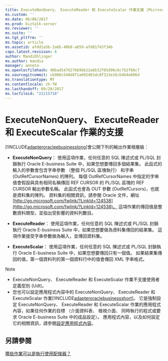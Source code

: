 ```yaml
---
title: ExecuteNonQuery、 ExecuteReader 和 ExecuteScalar 作業支援 |Microsoft 文件
ms.custom: ''
ms.date: 06/08/2017
ms.prod: biztalk-server
ms.reviewer: ''
ms.suite: ''
ms.tgt_pltfrm: ''
ms.topic: article
ms.assetid: afdd1a5b-2a6b-48b8-a659-afd81f43f34b
caps.latest.revision: 8
author: MandiOhlinger
ms.author: mandia
manager: anneta
ms.openlocfilehash: 40bad547627669bb22a6b32f05d96c6c7b2f68c7
ms.sourcegitcommit: cb908c540d8f1a692d01dc8f313e16cb4b4e696d
ms.translationtype: MT
ms.contentlocale: zh-TW
ms.lasthandoff: 09/20/2017
ms.locfileid: "22215718"
---
```

# <a name="support-for-executenonquery-executereader-and-executescalar-operations"></a>ExecuteNonQuery、 ExecuteReader 和 ExecuteScalar 作業的支援
[!INCLUDE[adapteroracleebusinesslong](../../includes/adapteroracleebusinesslong-md.md)]會公開下列的輸出作業根層級：  
  
-   **ExecuteNonQuery**： 使用這項作業，任何任意的 SQL 陳述式或 PL/SQL 封鎖執行 Oracle E-business Suite 中，如果您想要傳回多個結果集。 此函式的輸入的參數會包含字串參數 （整個 PL/SQL 區塊執行） 和字串 (OutRefCursorNames) 的陣列。 每個 OutRefCursorNames 中指定的字串值會假設與具有相同名稱傳回 REF CURSOR 的 PL/SQL 區塊的 REF CURSOR 輸出參數名稱。 此函式也會為 OUT 參數 (OutRefCursors)，也就是資料集的陣列。 資料集的相關資訊，請參閱 Oracle 文件，網址[http://go.microsoft.com/fwlink/?LinkId=124538](http://go.microsoft.com/fwlink/?LinkId=124538)。 這項作業的傳回值是整數資料類型，並指出受影響的資料列數目。  
  
-   **ExecuteReader**： 使用這項作業，任何任意的 SQL 陳述式或 PL/SQL 封鎖執行 Oracle E-business Suite 中，如果您想要做為資料集傳回的結果集。 這項作業接受字串參數做為輸入，並傳回資料集。  
  
-   **ExecuteScalar**： 使用這項作業，任何任意的 SQL 陳述式或 PL/SQL 封鎖執行 Oracle E-business Suite 中，如果您想要傳回只有一個值。 如果結果集傳回的值，第一個資料列的第一個資料行中的值會傳回 XML 字串格式。  
  
> [!NOTE]
>  -   ExecuteNonQuery、 ExecuteReader 和 ExecuteScalar 作業不支援使用者定義型別 (Udt)。  
> -   您也可以設定應用程式內容中的 ExecuteNonQuery、 ExecuteReader 和 ExecuteScalar 作業[!INCLUDE[adapteroraclebusinessshort](../../includes/adapteroraclebusinessshort-md.md)]。 它是強制設定 ExecuteNonQuery、 ExecuteReader 和 ExecuteScalar 作業的應用程式內容，如果任何作業的目標 （介面資料表、 檢視介面、 同時執行的程式或要求 Oracle E-business Suite 中的成品設定）。 應用程式內容，以及如何設定它的相關資訊，請參閱[設定應用程式內容](../../adapters-and-accelerators/adapter-oracle-ebs/set-application-context.md)。  
  
## <a name="see-also"></a>另請參閱  
 [哪些作業可以是執行使用配接器？](https://msdn.microsoft.com/library/cc185219(v=bts.10).aspx)
